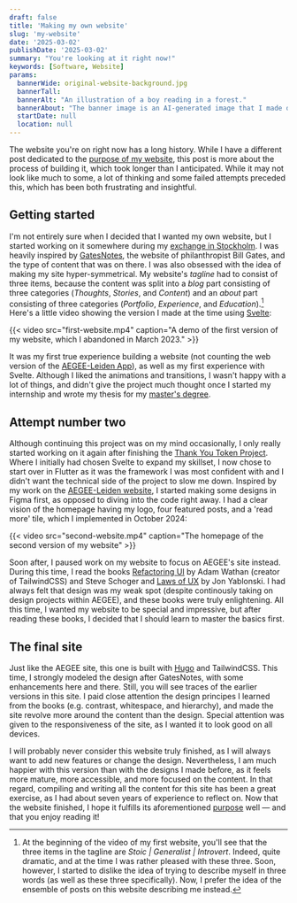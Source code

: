 ```yaml
---
draft: false
title: 'Making my own website'
slug: 'my-website'
date: '2025-03-02'
publishDate: '2025-03-02'
summary: "You're looking at it right now!"
keywords: [Software, Website]
params:
  bannerWide: original-website-background.jpg
  bannerTall:
  bannerAlt: "An illustration of a boy reading in a forest."
  bannerAbout: "The banner image is an AI-generated image that I made during my first attempt of making my own website in January 2023. It was intended as a background image for the entire site, but now I have ended up settling for a more minimalistic design."
  startDate: null
  location: null
---
```


The website you're on right now has a long history. While I have a different post dedicated to the [purpose of my website](/thoughts/this-website/), this post is more about the process of building it, which took longer than I anticipated. While it may not look like much to some, a lot of thinking and some failed attempts preceded this, which has been both frustrating and insightful. 

## Getting started

I'm not entirely sure when I decided that I wanted my own website, but I started working on it somewhere during my [exchange in Stockholm](/career/exchange-in-stockholm). I was heavily inspired by [GatesNotes](https://www.gatesnotes.com/), the website of philanthropist Bill Gates, and the type of content that was on there. I was also obsessed with the idea of making my site hyper-symmetrical. My website's _tagline_ had to consist of three items, because the content was split into a _blog_ part consisting of three categories (_Thoughts_, _Stories_, and _Content_) and an _about_ part consisting of three categories (_Portfolio_, _Experience_, and _Education_).[^1] Here's a little video showing the version I made at the time using [Svelte](https://svelte.dev/ "The Svelte website"):

{{< video src="first-website.mp4" caption="A demo of the first version of my website, which I abandoned in March 2023." >}}

It was my first true experience building a website (not counting the web version of the [AEGEE-Leiden App](/portfolio/aegee-leiden-app)), as well as my first experience with Svelte. Although I liked the animations and transitions, I wasn't happy with a lot of things, and didn't give the project much thought once I started my internship and wrote my thesis for my [master's degree](/career/master-computer-science).

## Attempt number two

Although continuing this project was on my mind occasionally, I only really started working on it again after finishing the [Thank You Token Project](/portfolio/thank-you-token). Where I initially had chosen Svelte to expand my skillset, I now chose to start over in Flutter as it was the framework I was most confident with and I didn't want the technical side of the project to slow me down. Inspired by my work on the [AEGEE-Leiden website](/portfolio/aegee-leiden-website), I started making some designs in Figma first, as opposed to diving into the code right away. I had a clear vision of the homepage having my logo, four featured posts, and a 'read more' tile, which I implemented in October 2024:

{{< video src="second-website.mp4" caption="The homepage of the second version of my website" >}}

Soon after, I paused work on my website to focus on AEGEE's site instead. During this time, I read the books [Refactoring UI](https://www.refactoringui.com/) by Adam Wathan (creator of TailwindCSS) and Steve Schoger and [Laws of UX](https://lawsofux.com/book/) by Jon Yablonski. I had always felt that design was my weak spot (despite continously taking on design projects within AEGEE), and these books were truly enlightening. All this time, I wanted my website to be special and impressive, but after reading these books, I decided that I should learn to master the basics first. 

## The final site

Just like the AEGEE site, this one is built with [Hugo](https://gohugo.io/) and TailwindCSS. This time, I strongly modeled the design after GatesNotes, with some enhancements here and there. Still, you will see traces of the earlier versions in this site. I paid close attention the design principes I learned from the books (e.g. contrast, whitespace, and hierarchy), and made the site revolve more around the content than the design. Special attention was given to the responsiveness of the site, as I wanted it to look good on all devices. 

I will probably never consider this website truly finished, as I will always want to add new features or change the design. Nevertheless, I am much happier with this version than with the designs I made before, as it feels more mature, more accessible, and more focused on the content. In that regard, compiling and writing all the content for this site has been a great exercise, as I had about seven years of experience to reflect on. Now that the website finished, I hope it fulfills its aforementioned [purpose](/thoughts/this-website/) well &mdash; and that you enjoy reading it!


[^1]: At the beginning of the video of my first website, you'll see that the three items in the tagline are _Stoic | Generalist | Introvert_. Indeed, quite dramatic, and at the time I was rather pleased with these three. Soon, however, I started to dislike the idea of trying to describe myself in three words (as well as these three specifically). Now, I prefer the idea of the ensemble of posts on this website describing me instead.